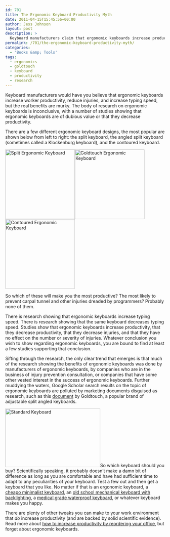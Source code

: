 ```yaml
---
id: 701
title: The Ergonomic Keyboard Productivity Myth
date: 2011-04-15T15:45:56+00:00
author: Jess Johnson
layout: post
description: >
  Keyboard manufacturers claim that ergonomic keyboards increase productivity, reduce injuries, and increase typing speed, but the real benefits are murky.
permalink: /701/the-ergonomic-keyboard-productivity-myth/
categories:
  - 'Books &amp; Tools'
tags:
  - ergonomics
  - goldtouch
  - keyboard
  - productivity
  - research
---
```

Keyboard manufacturers would have you believe that ergonomic keyboards increase worker productivity, reduce injuries, and increase typing speed, but the real benefits are murky. The body of research on ergonomic keyboards is inconclusive, with a number of studies showing that ergonomic keyboards are of dubious value or that they decrease productivity.<!--more-->

There are a few different ergonomic keyboard designs, the most popular are shown below from left to right: the split keyboard, the angled split keyboard (sometimes called a Klockenburg keyboard), and the contoured keyboard.

[<img class="alignleft size-full wp-image-708" src="{{ site.baseimgurl }}keyboard-split.jpg" alt="Split Ergonomic Keyboard" width="220" />](http://www.amazon.com/gp/product/B000A6PPOK/ref=as_li_ss_tl?ie=UTF8&tag=grok-20&linkCode=as2&camp=1789&creative=390957&creativeASIN=B000A6PPOK)[<img class="alignleft size-full wp-image-706" src="{{ site.baseimgurl }}keyboard-goldtouch.jpg" alt="Goldtouch Ergonomic Keyboard" width="220" />](http://www.amazon.com/gp/product/B0006VJE82/ref=as_li_ss_tl?ie=UTF8&tag=grok-20&linkCode=as2&camp=1789&creative=390957&creativeASIN=B0006VJE82)[<img class="alignleftlast size-full wp-image-705" src="{{ site.baseimgurl }}keyboard-contoured.jpg" alt="Contoured Ergonomic Keyboard" width="220" />](http://www.amazon.com/gp/product/B000LVJ9W8/ref=as_li_ss_tl?ie=UTF8&tag=grok-20&linkCode=as2&camp=1789&creative=390957&creativeASIN=B000LVJ9W8)

So which of these will make you the most productive? The most likely to prevent carpal tunnel and other injuries dreaded by programmers? Probably none of them.

There is research showing that ergonomic keyboards increase typing speed. There is research showing that the same keyboard decreases typing speed. Studies show that ergonomic keyboards increase productivity, that they decrease productivity, that they decrease injuries, and that they have no effect on the number or severity of injuries. Whatever conclusion you wish to show regarding ergonomic keyboards, you are bound to find at least a few studies supporting that conclusion.

Sifting through the research, the only clear trend that emerges is that much of the research showing the benefits of ergonomic keyboards was done by manufacturers of ergonomic keyboards, by companies who are in the business of injury prevention consultation, or companies that have some other vested interest in the success of ergonomic keyboards. Further muddying the waters, Google Scholar search results on the topic of ergonomic keyboards are polluted by marketing documents disguised as research, such as this [document](https://www.goldtouch.com/Resources/Studies/GoldtouchCostSavings.pdf) by Goldtouch, a popular brand of adjustable split angled keyboards.

[<img class="alignleft size-full wp-image-707" src="{{ site.baseimgurl }}keyboard-normal.jpg" alt="Standard Keyboard" width="300" height="185" />](http://www.amazon.com/gp/product/B001IOHAVO/ref=as_li_ss_tl?ie=UTF8&tag=grok-20&linkCode=as2&camp=1789&creative=390957&creativeASIN=B001IOHAVO)So which keyboard should you buy? Scientifically speaking, it probably doesn&#8217;t make a damn bit of difference as long as you are comfortable and have had sufficient time to adapt to any peculiarities of your keyboard. Test a few out and then get a keyboard that you like. No matter if that is an ergonomic keyboard, a [cheapo minimalist keyboard](http://www.amazon.com/gp/product/B001IOHAVO/ref=as_li_ss_tl?ie=UTF8&tag=grok-20&linkCode=as2&camp=1789&creative=390957&creativeASIN=B001IOHAVO), an [old school mechanical keyboard with backlighting](http://www.amazon.com/gp/product/B002WPNUIU/ref=as_li_ss_tl?ie=UTF8&tag=grok-20&linkCode=as2&camp=217145&creative=399349&creativeASIN=B002WPNUIU), a [medical grade waterproof keyboard](http://www.amazon.com/gp/product/B003XWLDGM/ref=as_li_ss_tl?ie=UTF8&tag=grok-20&linkCode=as2&camp=217145&creative=399349&creativeASIN=B003XWLDGM), or whatever keyboard makes you happy.

There are plenty of other tweaks you can make to your work environment that _do_ increase productivity (and are backed by solid scientific evidence). Read more about [how to increase productivity by reordering your office](http://grokcode.com/655/how-to-increase-productivity-by-reordering-your-office/), but forget about ergonomic keyboards.
